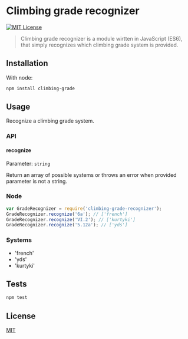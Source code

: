 # Climbing grade recognizer

[![MIT License][license-image]][license-url]

> Climbing grade recognizer is a module wirtten in JavaScript (ES6), that simply recognizes which climbing grade system is provided. 

## Installation

With node:

```bash
npm install climbing-grade
```

## Usage

Recognize a climbing grade system.

### API

#### recognize

Parameter: `string`

Return an array of possible systems or throws an error when provided parameter is not a string.

### Node

```javascript
var GradeRecognizer = require('climbing-grade-recognizer'); 
GradeRecognizer.recognize('6a'); // ['french']
GradeRecognizer.recognize('VI.2'); // ['kurtyki']
GradeRecognizer.recognize('5.12a'); // ['yds']
```
### Systems

* 'french'
* 'yds'
* 'kurtyki'

## Tests

```bash
npm test
```

## License

[MIT][license-url]

[license-image]: http://img.shields.io/badge/license-MIT-blue.svg?style=flat
[license-url]: LICENSE